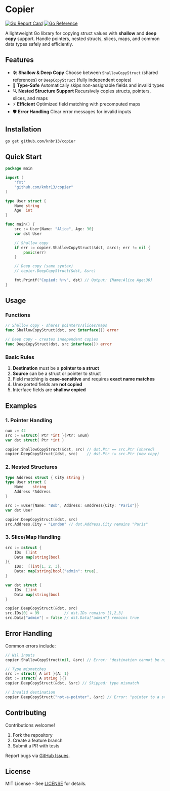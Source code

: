 # Copier

[![Go Report Card](https://goreportcard.com/badge/github.com/knbr13/copier)](https://goreportcard.com/report/github.com/knbr13/copier)
[![Go Reference](https://pkg.go.dev/badge/github.com/knbr13/copier.svg)](https://pkg.go.dev/github.com/knbr13/copier)

A lightweight Go library for copying struct values with **shallow** and **deep copy** support. Handle pointers, nested structs, slices, maps, and common data types safely and efficiently.

## Features

- 🛠 **Shallow & Deep Copy**
  Choose between `ShallowCopyStruct` (shared references) or `DeepCopyStruct` (fully independent copies)
- 🧩 **Type-Safe**
  Automatically skips non-assignable fields and invalid types
- 🔍 **Nested Structure Support**
  Recursively copies structs, pointers, slices, and maps
- ⚡ **Efficient**
  Optimized field matching with precomputed maps
- 🛡️ **Error Handling**
  Clear error messages for invalid inputs

## Installation

```bash
go get github.com/knbr13/copier
```

## Quick Start

```go
package main

import (
	"fmt"
	"github.com/knbr13/copier"
)

type User struct {
	Name string
	Age  int
}

func main() {
	src := User{Name: "Alice", Age: 30}
	var dst User

	// Shallow copy
	if err := copier.ShallowCopyStruct(&dst, &src); err != nil {
		panic(err)
	}

	// Deep copy (same syntax)
	// copier.DeepCopyStruct(&dst, &src)

	fmt.Printf("Copied: %+v", dst) // Output: {Name:Alice Age:30}
}
```

## Usage

### Functions

```go
// Shallow copy - shares pointers/slices/maps
func ShallowCopyStruct(dst, src interface{}) error

// Deep copy - creates independent copies
func DeepCopyStruct(dst, src interface{}) error
```

### Basic Rules

1. **Destination** must be a **pointer to a struct**
2. **Source** can be a struct or pointer to struct
3. Field matching is **case-sensitive** and requires **exact name matches**
4. Unexported fields are **not copied**
5. Interface fields are **shallow copied**

## Examples

### 1. Pointer Handling
```go
num := 42
src := &struct{ Ptr *int }{Ptr: &num}
var dst struct{ Ptr *int }

copier.ShallowCopyStruct(&dst, src) // dst.Ptr == src.Ptr (shared)
copier.DeepCopyStruct(&dst, src)    // dst.Ptr != src.Ptr (new copy)
```

### 2. Nested Structures
```go
type Address struct { City string }
type User struct {
	Name    string
	Address *Address
}

src := &User{Name: "Bob", Address: &Address{City: "Paris"}}
var dst User

copier.DeepCopyStruct(&dst, src)
src.Address.City = "London" // dst.Address.City remains "Paris"
```

### 3. Slice/Map Handling
```go
src := &struct {
	IDs  []int
	Data map[string]bool
}{
	IDs:  []int{1, 2, 3},
	Data: map[string]bool{"admin": true},
}

var dst struct {
	IDs  []int
	Data map[string]bool
}

copier.DeepCopyStruct(&dst, src)
src.IDs[0] = 99           // dst.IDs remains [1,2,3]
src.Data["admin"] = false // dst.Data["admin"] remains true
```

## Error Handling

Common errors include:
```go
// Nil inputs
copier.ShallowCopyStruct(nil, &src) // Error: "destination cannot be nil"

// Type mismatches
src := struct{ A int }{A: 1}
dst := struct{ A string }{}
copier.DeepCopyStruct(&dst, &src) // Skipped: type mismatch

// Invalid destination
copier.DeepCopyStruct("not-a-pointer", &src) // Error: "pointer to a struct"
```

## Contributing

Contributions welcome!
1. Fork the repository
2. Create a feature branch
3. Submit a PR with tests

Report bugs via [GitHub Issues](https://github.com/knbr13/copier/issues).

## License

MIT License - See [LICENSE](https://github.com/knbr13/copier/blob/main/LICENSE) for details.
